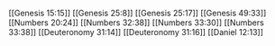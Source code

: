 [[Genesis 15:15]]
[[Genesis 25:8]]
[[Genesis 25:17]]
[[Genesis 49:33]]
[[Numbers 20:24]]
[[Numbers 32:38]]
[[Numbers 33:30]]
[[Numbers 33:38]]
[[Deuteronomy 31:14]]
[[Deuteronomy 31:16]]
[[Daniel 12:13]]
